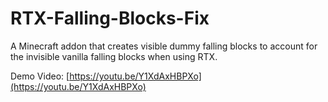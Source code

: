 # RTX-Falling-Blocks-Fix
A Minecraft addon that creates visible dummy falling blocks to account for the invisible vanilla falling blocks when using RTX.

Demo Video: [https://youtu.be/Y1XdAxHBPXo](https://youtu.be/Y1XdAxHBPXo)
